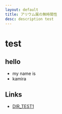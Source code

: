 ```yaml
---
layout: default
title: アリウム属の無時間性
desc: description test
---
```

# test
## hello
- my name is
- kamira

## Links
- [DIR_TEST1](./dir_test1/dir_test.html)
